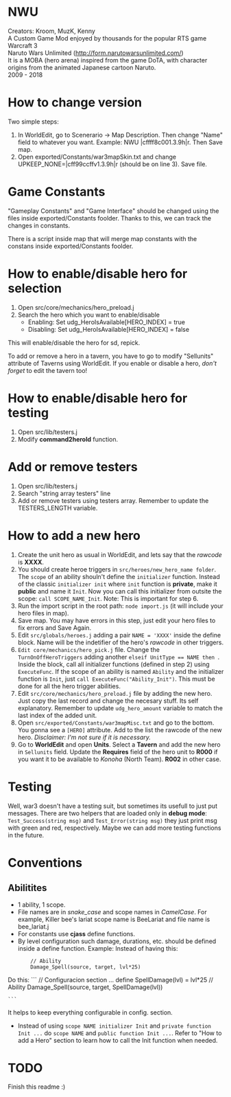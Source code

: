 NWU
===

Creators: Kroom, MuzK, Kenny  
A Custom Game Mod enjoyed by thousands for the popular RTS game Warcraft 3  
Naruto Wars Unlimited (http://form.narutowarsunlimited.com/)  
It is a MOBA (hero arena) inspired from the game DoTA, with character origins from the animated Japanese cartoon Naruto.  
2009 - 2018  

# How to change version

Two simple steps:

1. In WorldEdit, go to Scenerario -> Map Description. Then change "Name" field to whatever you want. Example: NWU |cffff8c001.3.9h|r. Then Save map.
2. Open exported/Constants/war3mapSkin.txt and change UPKEEP_NONE=|cff99ccffv1.3.9h|r (should be on line 3). Save file.

# Game Constants

"Gameplay Constants" and "Game Interface"  should be changed using the files inside exported/Constants foolder. Thanks to this, we can track the changes in constants.

There is a script inside map that will merge map constants with the constans inside exported/Constants foolder.

# How to enable/disable hero for selection

1. Open src/core/mechanics/hero_preload.j
2. Search the hero which you want to enable/disable
	- Enabling:  Set udg_HeroIsAvailable[HERO_INDEX] = true
	- Disabling: Set udg_HeroIsAvailable[HERO_INDEX] = false

This will enable/disable the hero for sd, repick.

To add or remove a hero in a tavern, you have to go to modify "Sellunits" attribute of Taverns using WorldEdit.
If you enable or disable a hero, *don't forget* to edit the tavern too!

# How to enable/disable hero for testing

1. Open src/lib/testers.j
2. Modify **command2heroId** function.

# Add or remove testers

1. Open src/lib/testers.j
2. Search "string array testers" line
3. Add or remove testers using testers array. Remember to update the TESTERS_LENGTH variable.

# How to add a new hero

1. Create the unit hero as usual in WorldEdit, and lets say that the *rawcode* is **XXXX**.
2. You should create heroe triggers in ```src/heroes/new_hero_name folder```. The ```scope``` of an ability shouln't define the ```initializer``` function. Instead of the classic ```initializer init``` where ```init``` function is **private**, make it **public** and name it ```Init```. Now you can call this initializer from outsite the scope: ```call SCOPE_NAME_Init```. Note: This is important for step 6.
3. Run the import script in the root path: ```node import.js``` (it will include your hero files in map).
4. Save map. You may have errors in this step, just edit your hero files to fix errors and Save Again.
5. Edit ```src/globals/heroes.j``` adding a pair ```NAME = 'XXXX'``` inside the define block. Name will be the indetifier of the hero's *rawcode* in other triggers. 
6. ```Edit core/mechanics/hero_pick.j``` file. Change the ```TurnOnOffHeroTriggers``` adding another ```elseif UnitType == NAME then ```. Inside the block, call all initializer functions (defined in step 2) using ```ExecuteFunc```. If the scope of an ability is named ```Ability``` and the initializer function is ```Init```, just ```call ExecuteFunc("Ability_Init")```. This must be done for all the hero trigger abilities.
7. Edit ```src/core/mechanics/hero_preload.j``` file by adding the new hero. Just copy the last record and change the necesary stuff. Its self explanatory. Remember to update ```udg_hero_amount``` variable to match the last index of the added unit.
8. Open ```src/exported/Constants/war3mapMisc.txt``` and go to the bottom. You gonna see a ```[HERO]``` attribute. Add to the list the rawcode of the new hero. *Disclaimer: I'm not sure if it is necessary.*
9. Go to **WorldEdit** and open **Units**. Select a **Tavern** and add the new hero in ```Sellunits``` field. Update the **Requires** field of the hero unit to **R000** if you want it to be available to *Konoha* (North Team). **R002** in other case.

# Testing

Well, war3 doesn't have a testing suit, but sometimes its usefull to just put messages. There are two helpers that are loaded only in **debug mode**: ```Test_Success(string msg)``` and ```Test_Error(string msg)``` they just print msg with green and red, respectively. Maybe we can add more testing functions in the future.

# Conventions

## Abilitites

- 1 ability, 1 scope. 
- File names are in *snake_case* and scope names in *CamelCase*. For example, Killer bee's lariat scope name is BeeLariat and file name is bee_lariat.j
- For constants use **cjass** define functions.
- By level configuration such damage, durations, etc. should be defined inside a define function. Example:
Instead of having this:
	``` 
		// Ability
		Damage_Spell(source, target, lvl*25)
	```
Do this:
	``` 
		// Configuracion section ...
		define SpellDamage(lvl) = lvl*25
		// Ability
		Damage_Spell(source, target, SpellDamage(lvl)) 

	```
It helps to keep everything configurable in config. section.
- Instead of using ``` scope NAME initializer Init ``` and ``` private function Init ... ``` do ```scope NAME``` and ``` public function Init ... ```. Refer to "How to add a Hero" section to learn how to call the Init function when needed.

# TODO
Finish this readme :)
